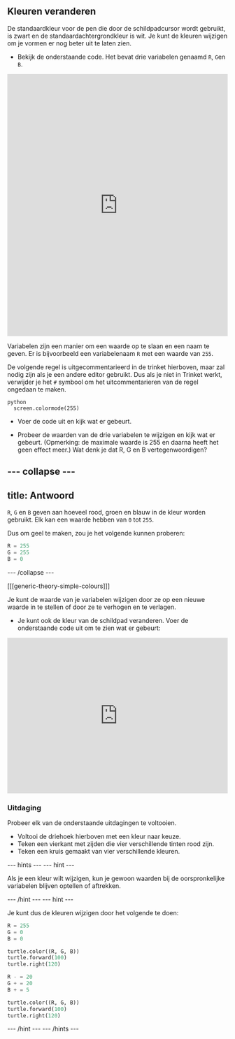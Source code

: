 ## Kleuren veranderen

De standaardkleur voor de pen die door de schildpadcursor wordt gebruikt, is zwart en de standaardachtergrondkleur is wit. Je kunt de kleuren wijzigen om je vormen er nog beter uit te laten zien.

- Bekijk de onderstaande code. Het bevat drie variabelen genaamd `R`, `G`en `B`. 

<iframe src="https://trinket.io/embed/python/b964b7d3ce" width="100%" height="600" frameborder="0" marginwidth="0" marginheight="0" allowfullscreen></iframe> 

Variabelen zijn een manier om een waarde op te slaan en een naam te geven. Er is bijvoorbeeld een variabelenaam `R` met een waarde van `255`.

De volgende regel is uitgecommentarieerd in de trinket hierboven, maar zal nodig zijn als je een andere editor gebruikt. Dus als je niet in Trinket werkt, verwijder je het `#` symbool om het uitcommentarieren van de regel ongedaan te maken.

    python
      screen.colormode(255)

- Voer de code uit en kijk wat er gebeurt.

- Probeer de waarden van de drie variabelen te wijzigen en kijk wat er gebeurt. (Opmerking: de maximale waarde is 255 en daarna heeft het geen effect meer.) Wat denk je dat R, G en B vertegenwoordigen?

--- collapse ---
---
title: Antwoord
---
`R`, `G` en `B` geven aan hoeveel rood, groen en blauw in de kleur worden gebruikt. Elk kan een waarde hebben van `0` tot `255`.

Dus om geel te maken, zou je het volgende kunnen proberen:

```python
R = 255
G = 255
B = 0
```

--- /collapse ---

[[[generic-theory-simple-colours]]]

Je kunt de waarde van je variabelen wijzigen door ze op een nieuwe waarde in te stellen of door ze te verhogen en te verlagen.

- Je kunt ook de kleur van de schildpad veranderen. Voer de onderstaande code uit om te zien wat er gebeurt: 

<iframe src="https://trinket.io/embed/python/ab6732d60e" width="100%" height="356" frameborder="0" marginwidth="0" marginheight="0" allowfullscreen></iframe> 

### Uitdaging

Probeer elk van de onderstaande uitdagingen te voltooien.

- Voltooi de driehoek hierboven met een kleur naar keuze.
- Teken een vierkant met zijden die vier verschillende tinten rood zijn.
- Teken een kruis gemaakt van vier verschillende kleuren.

--- hints --- --- hint ---

Als je een kleur wilt wijzigen, kun je gewoon waarden bij de oorspronkelijke variabelen blijven optellen of aftrekken.

--- /hint --- --- hint ---

Je kunt dus de kleuren wijzigen door het volgende te doen:

```python
R = 255
G = 0
B = 0

turtle.color((R, G, B))
turtle.forward(100)
turtle.right(120)

R - = 20
G + = 20
B + = 5

turtle.color((R, G, B))
turtle.forward(100)
turtle.right(120)
```

--- /hint --- --- /hints ---